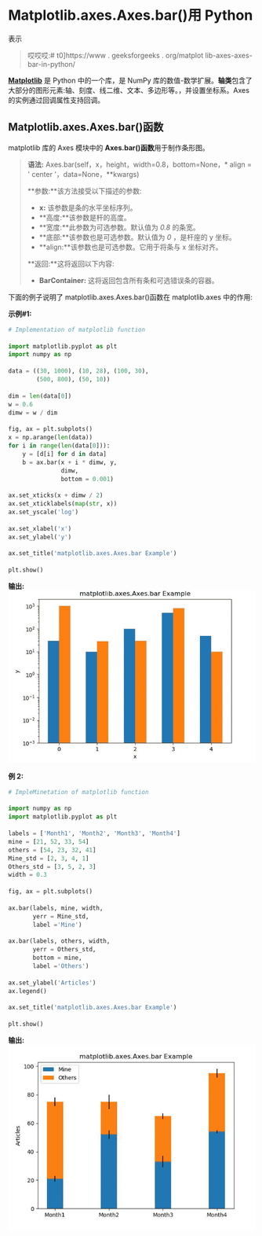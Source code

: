 # Matplotlib.axes.Axes.bar()用 Python

表示

> 哎哎哎:# t0]https://www . geeksforgeeks . org/matplot lib-axes-axes-bar-in-python/

**[Matplotlib](https://www.geeksforgeeks.org/python-introduction-matplotlib/)** 是 Python 中的一个库，是 NumPy 库的数值-数学扩展。**轴类**包含了大部分的图形元素:轴、刻度、线二维、文本、多边形等。，并设置坐标系。Axes 的实例通过回调属性支持回调。

## Matplotlib.axes.Axes.bar()函数

matplotlib 库的 Axes 模块中的 **Axes.bar()函数**用于制作条形图。

> **语法:** Axes.bar(self，x，height，width=0.8，bottom=None，* align = ' center '，data=None，**kwargs)
> 
> **参数:**该方法接受以下描述的参数:
> 
> *   **x:** 该参数是条的水平坐标序列。
> *   **高度:**该参数是杆的高度。
> *   **宽度:**此参数为可选参数。默认值为 *0.8* 的条宽。
> *   **底部:**该参数也是可选参数。默认值为 *0* ，是杆座的 y 坐标。
> *   **align:**该参数也是可选参数。它用于将条与 x 坐标对齐。
> 
> **返回:**这将返回以下内容:
> 
> *   **BarContainer:** 这将返回包含所有条和可选错误条的容器。

下面的例子说明了 matplotlib.axes.Axes.bar()函数在 matplotlib.axes 中的作用:

**示例#1:**

```py
# Implementation of matplotlib function

import matplotlib.pyplot as plt
import numpy as np

data = ((30, 1000), (10, 28), (100, 30),
        (500, 800), (50, 10))

dim = len(data[0])
w = 0.6
dimw = w / dim

fig, ax = plt.subplots()
x = np.arange(len(data))
for i in range(len(data[0])):
    y = [d[i] for d in data]
    b = ax.bar(x + i * dimw, y, 
               dimw, 
               bottom = 0.001)

ax.set_xticks(x + dimw / 2)
ax.set_xticklabels(map(str, x))
ax.set_yscale('log')

ax.set_xlabel('x')
ax.set_ylabel('y')

ax.set_title('matplotlib.axes.Axes.bar Example')

plt.show()
```

**输出:**
![](img/15b989ecb1b52231df538deb77fa7167.png)

**例 2:**

```py
# ImpleMinetation of matplotlib function

import numpy as np
import matplotlib.pyplot as plt

labels = ['Month1', 'Month2', 'Month3', 'Month4']
mine = [21, 52, 33, 54]
others = [54, 23, 32, 41]
Mine_std = [2, 3, 4, 1]
Others_std = [3, 5, 2, 3]
width = 0.3

fig, ax = plt.subplots()

ax.bar(labels, mine, width, 
       yerr = Mine_std, 
       label ='Mine')

ax.bar(labels, others, width, 
       yerr = Others_std,
       bottom = mine,
       label ='Others')

ax.set_ylabel('Articles')
ax.legend()

ax.set_title('matplotlib.axes.Axes.bar Example')

plt.show()
```

**输出:**
![](img/c1590afe27b1f6e3ce638b3acb4a8e4b.png)